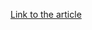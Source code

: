 [Link to the article](https://trendmicro.com/en_us/research/21/g/purplefox-using-wpad-to-targent-indonesian-users.html)
